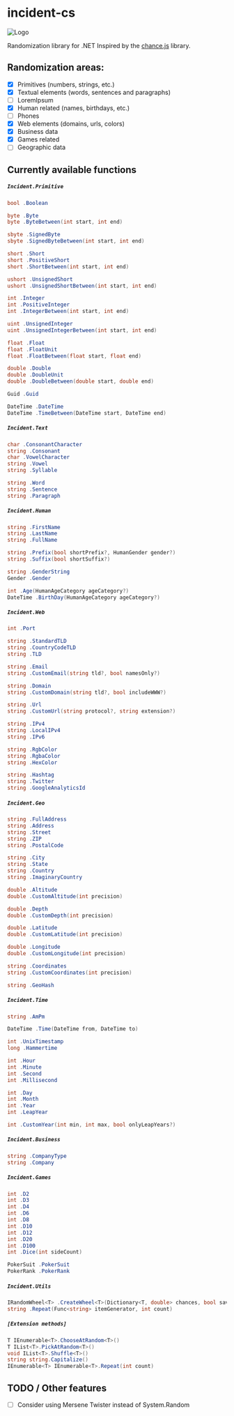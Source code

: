 # incident-cs
![Logo](http://kornelijepetak.com/incident-logo.png)

Randomization library for .NET
Inspired by the [chance.js](http://chancejs.com/) library.

## Randomization areas:
- [x] Primitives (numbers, strings, etc.)
- [x] Textual elements (words, sentences and paragraphs)
 - [ ] LoremIpsum
- [x] Human related (names, birthdays, etc.)
 - [ ] Phones
- [x] Web elements (domains, urls, colors)
- [x] Business data
- [x] Games related
- [ ] Geographic data

## Currently available functions

##### `Incident.Primitive`
```c#
bool .Boolean

byte .Byte
byte .ByteBetween(int start, int end)

sbyte .SignedByte
sbyte .SignedByteBetween(int start, int end)

short .Short
short .PositiveShort
short .ShortBetween(int start, int end)

ushort .UnsignedShort
ushort .UnsignedShortBetween(int start, int end)

int .Integer
int .PositiveInteger
int .IntegerBetween(int start, int end)

uint .UnsignedInteger
uint .UnsignedIntegerBetween(int start, int end)

float .Float
float .FloatUnit
float .FloatBetween(float start, float end)

double .Double
double .DoubleUnit
double .DoubleBetween(double start, double end)

Guid .Guid

DateTime .DateTime
DateTime .TimeBetween(DateTime start, DateTime end)
```

##### `Incident.Text`
```c#
char .ConsonantCharacter
string .Consonant
char .VowelCharacter
string .Vowel
string .Syllable

string .Word
string .Sentence
string .Paragraph
```

##### `Incident.Human`
```c#
string .FirstName
string .LastName
string .FullName

string .Prefix(bool shortPrefix?, HumanGender gender?)
string .Suffix(bool shortSuffix?)

string .GenderString
Gender .Gender

int .Age(HumanAgeCategory ageCategory?)
DateTime .BirthDay(HumanAgeCategory ageCategory?)
```

##### `Incident.Web`
```c#
int .Port

string .StandardTLD
string .CountryCodeTLD
string .TLD

string .Email
string .CustomEmail(string tld?, bool namesOnly?)

string .Domain
string .CustomDomain(string tld?, bool includeWWW?)

string .Url
string .CustomUrl(string protocol?, string extension?)

string .IPv4
string .LocalIPv4
string .IPv6

string .RgbColor
string .RgbaColor
string .HexColor

string .Hashtag
string .Twitter
string .GoogleAnalyticsId
```

##### `Incident.Geo`
```c#
string .FullAddress 
string .Address 
string .Street 
string .ZIP 
string .PostalCode 

string .City 
string .State 
string .Country 
string .ImaginaryCountry 

double .Altitude 
double .CustomAltitude(int precision)

double .Depth 
double .CustomDepth(int precision)

double .Latitude 
double .CustomLatitude(int precision)

double .Longitude 
double .CustomLongitude(int precision)

string .Coordinates 
string .CustomCoordinates(int precision)

string .GeoHash 
```

##### `Incident.Time`
```c#
string .AmPm 

DateTime .Time(DateTime from, DateTime to)

int .UnixTimestamp 
long .Hammertime 

int .Hour 
int .Minute 
int .Second 
int .Millisecond 

int .Day 
int .Month 
int .Year 
int .LeapYear 

int .CustomYear(int min, int max, bool onlyLeapYears?)
```

##### `Incident.Business`
```c#
string .CompanyType
string .Company
```

##### `Incident.Games`
```c#
int .D2
int .D3
int .D4
int .D6
int .D8
int .D10
int .D12
int .D20
int .D100
int .Dice(int sideCount)

PokerSuit .PokerSuit
PokerRank .PokerRank
```

##### `Incident.Utils`
```c#
IRandomWheel<T> .CreateWheel<T>(Dictionary<T, double> chances, bool saveChances?)
string .Repeat(Func<string> itemGenerator, int count)
```

##### `[Extension methods]`
```c#
T IEnumerable<T>.ChooseAtRandom<T>()
T IList<T>.PickAtRandom<T>()
void IList<T>.Shuffle<T>()
string string.Capitalize()
IEnumerable<T> IEnumerable<T>.Repeat(int count)

```


## TODO / Other features
- [ ] Consider using Mersene Twister instead of System.Random
